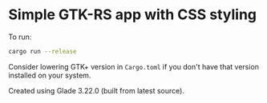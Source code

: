 # Simple GTK-RS app with CSS styling

To run:

```bash
cargo run --release
```

Consider lowering GTK+ version in `Cargo.toml` if you don't have that version installed on your system.

Created using Glade 3.22.0 (built from latest source).
